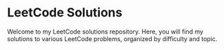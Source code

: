 # LeetCode Solutions

Welcome to my LeetCode solutions repository. Here, you will find my solutions to various LeetCode problems, organized by difficulty and topic.

